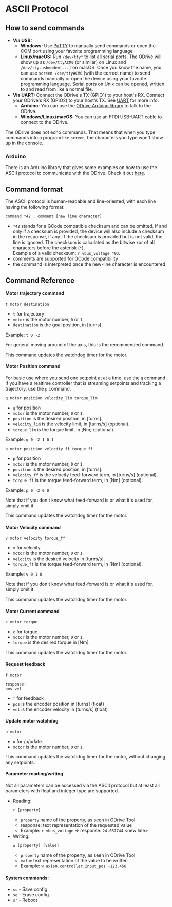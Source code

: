 
# ASCII Protocol

## How to send commands

 * **Via USB:**
    * **Windows:** Use [PuTTY](https://www.chiark.greenend.org.uk/~sgtatham/putty/) to manually send commands or open the COM port using your favorite programming language 
    * **Linux/macOS:** Run `/dev/tty*` to list all serial ports. The ODrive will show up as `/dev/ttyACM0` (or similar) on Linux and `/dev/tty.usbmodem[...]` on macOS. Once you know the name, you can use `screen /dev/ttyACM0` (with the correct name) to send commands manually or open the device using your favorite programming language. Serial ports on Unix can be opened, written to and read from like a normal file.
 * **Via UART:** Connect the ODrive's TX (GPIO1) to your host's RX. Connect your ODrive's RX (GPIO2) to your host's TX. See [UART](uart) for more info.
    * **Arduino:** You can use the [ODrive Arduino library](https://github.com/madcowswe/ODrive/tree/master/Arduino/ODriveArduino) to talk to the ODrive.
    * **Windows/Linux/macOS:** You can use an FTDI USB-UART cable to connect to the ODrive.

The ODrive does not echo commands. That means that when you type commands into a program like `screen`, the characters you type won't show up in the console.

### Arduino
There is an Arduino library that gives some examples on how to use the ASCII protocol to communicate with the ODrive. Check it out [here](../Arduino/ODriveArduino).

## Command format

The ASCII protocol is human-readable and line-oriented, with each line having the following format:

```
command *42 ; comment [new line character]
```

 * `*42` stands for a GCode compatible checksum and can be omitted. If and only if a checksum is provided, the device will also include a checksum in the response, if any. If the checksum is provided but is not valid, the line is ignored. The checksum is calculated as the bitwise xor of all characters before the asterisk (`*`). <br> Example of a valid checksum: `r vbus_voltage *93`.
 * comments are supported for GCode compatibility
 * the command is interpreted once the new-line character is encountered

## Command Reference

#### Motor trajectory command
```
t motor destination
```
* `t` for trajectory
* `motor` is the motor number, `0` or `1`.
* `destination` is the goal position, in [turns].

Example: `t 0 -2`

For general moving around of the axis, this is the recommended command.

This command updates the watchdog timer for the motor. 

#### Motor Position command
For basic use where you send one setpoint at at a time, use the `q` command.
If you have a realtime controller that is streaming setpoints and tracking a trajectory, use the `p` command.

```
q motor position velocity_lim torque_lim
```
* `q` for position
* `motor` is the motor number, `0` or `1`.
* `position` is the desired position, in [turns].
* `velocity_lim` is the velocity limit, in [turns/s] (optional).
* `torque_lim` is the torque limit, in [Nm] (optional).

Example: `q 0 -2 1 0.1`

```
p motor position velocity_ff torque_ff
```
* `p` for position
* `motor` is the motor number, `0` or `1`.
* `position` is the desired position, in [turns].
* `velocity_ff` is the velocity feed-forward term, in [turns/s] (optional).
* `torque_ff` is the torque feed-forward term, in [Nm] (optional).

Example: `p 0 -2 0 0`

Note that if you don't know what feed-forward is or what it's used for, simply omit it.

This command updates the watchdog timer for the motor. 

#### Motor Velocity command
```
v motor velocity torque_ff
```
* `v` for velocity
* `motor` is the motor number, `0` or `1`.
* `velocity` is the desired velocity in [turns/s].
* `torque_ff` is the torque feed-forward term, in [Nm] (optional).

Example: `v 0 1 0`

Note that if you don't know what feed-forward is or what it's used for, simply omit it.

This command updates the watchdog timer for the motor. 

#### Motor Current command
```
c motor torque
```
* `c` for torque
* `motor` is the motor number, `0` or `1`.
* `torque` is the desired torque in [Nm].

This command updates the watchdog timer for the motor. 

#### Request feedback
```
f motor

response:
pos vel
```
* `f` for feedback
* `pos` is the encoder position in [turns] (float)
* `vel` is the encoder velocity in [turns/s] (float)

#### Update motor watchdog
```
u motor
```
* `u` for /u/pdate.
* `motor` is the motor number, `0` or `1`.

This command updates the watchdog timer for the motor, without changing any
setpoints. 

#### Parameter reading/writing

Not all parameters can be accessed via the ASCII protocol but at least all parameters with float and integer type are supported.

 * Reading:
    ```
    r [property]
    ```
   * `property` name of the property, as seen in ODrive Tool
   * response: text representation of the requested value
   * Example: `r vbus_voltage` => response: `24.087744` &lt;new line&gt;
 * Writing:
    ```
    w [property] [value]
    ```
   * `property` name of the property, as seen in ODrive Tool
   * `value` text representation of the value to be written
   * Example: `w axis0.controller.input_pos -123.456`

#### System commands:
* `ss` - Save config
* `se` - Erase config
* `sr` - Reboot
